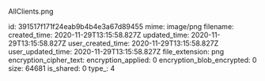 AllClients.png

id: 391517f171f24eab9b4b4e3a67d89455
mime: image/png
filename: 
created_time: 2020-11-29T13:15:58.827Z
updated_time: 2020-11-29T13:15:58.827Z
user_created_time: 2020-11-29T13:15:58.827Z
user_updated_time: 2020-11-29T13:15:58.827Z
file_extension: png
encryption_cipher_text: 
encryption_applied: 0
encryption_blob_encrypted: 0
size: 64681
is_shared: 0
type_: 4